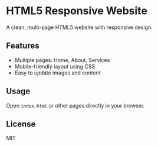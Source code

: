# HTML5 Responsive Website

A clean, multi-page HTML5 website with responsive design.

## Features
- Multiple pages: Home, About, Services
- Mobile-friendly layout using CSS
- Easy to update images and content

## Usage
Open `index.html` or other pages directly in your browser.

## License
MIT
